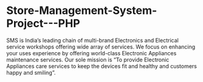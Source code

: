 # Store-Management-System-Project---PHP

SMS is India’s leading chain of multi-brand Electronics and Electrical service workshops offering wide array of services. We focus on enhancing your uses experience by offering world-class Electronic Appliances maintenance services. Our sole mission is “To provide Electronic Appliances care services to keep the devices fit and healthy and customers happy and smiling”. 
